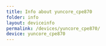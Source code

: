 ```yaml
---
title: Info about yuncore_cpe870
folder: info
layout: deviceinfo
permalink: /devices/yuncore_cpe870/
device: yuncore_cpe870
---
```

